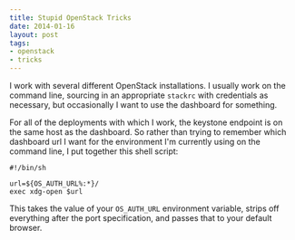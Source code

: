```yaml
---
title: Stupid OpenStack Tricks
date: 2014-01-16
layout: post
tags:
- openstack
- tricks
---
```


I work with several different OpenStack installations.  I usually work
on the command line, sourcing in an appropriate `stackrc` with
credentials as necessary, but occasionally I want to use the dashboard
for something.

For all of the deployments with which I work, the keystone endpoint is
on the same host as the dashboard.  So rather than trying to remember
which dashboard url I want for the environment I'm currently using on
the command line, I put together this shell script:

    #!/bin/sh

    url=${OS_AUTH_URL%:*}/
    exec xdg-open $url

This takes the value of your `OS_AUTH_URL` environment variable,
strips off everything after the port specification, and passes that to
your default browser.


